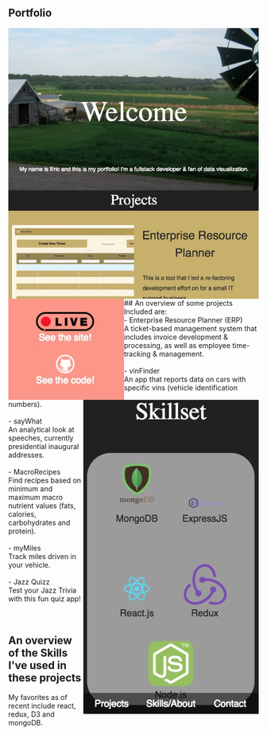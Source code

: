 ## Portfolio
<img src="imgs/port/welcome.jpg" max-width="400" max-height='350' align="left" style="display:inline-block;">
<img src="imgs/port/projects.jpg" max-width="400" max-height='350' align="right" style="display:inline-block;">
</br>
<img src="imgs/port/links.jpg" max-width="400" max-height='350' align="left" style="display:inline-block;">
<img src="imgs/port/responsive.jpg" max-width="400" max-height='350' align="right" style="display:inline-block;">
</br>
</br>
## An overview of some projects 
Included are:</br>
	- Enterprise Resource Planner (ERP)</br>
		A ticket-based management system that includes invoice development & processing, as well as employee time-tracking & management.</br></br>
	- vinFinder</br>
		An app that reports data on cars with specific vins (vehicle identification numbers).</br></br>
	- sayWhat</br>
		An analytical look at speeches, currently presidential inaugural addresses.</br></br>
	- MacroRecipes</br>
		Find recipes based on minimum and maximum macro nutrient values (fats, calories, carbohydrates and protein).</br></br>
	- myMiles</br>
		Track miles driven in your vehicle.</br></br>
	- Jazz Quizz</br>
		Test your Jazz Trivia with this fun quiz app!</br></br></br>

## An overview of the Skills I've used in these projects
My favorites as of recent include react, redux, D3 and mongoDB.